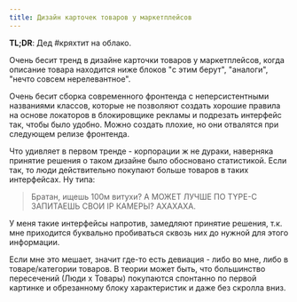 ```yaml
---
title: Дизайн карточек товаров у маркетплейсов
---
```


**TL;DR**: Дед #кряхтит на облако.

Очень бесит тренд в дизайне карточки товаров у маркетплейсов, когда описание товара находится ниже блоков "с этим берут", "аналоги", "нечто совсем нерелевантное".

Очень бесит сборка современного фронтенда с неперсистентными названиями классов, которые не позволяют создать хорошие правила на основе локаторов в блокировщике рекламы и подрезать интерфейс так, чтобы было удобно. Можно создать плохие, но они отвалятся при следующем релизе фронтенда.

Что удивляет в первом тренде - корпорации ж не дураки, наверняка принятие решения о таком дизайне было обосновано статистикой. Если так, то люди действительно покупают больше товаров в таких интерфейсах. Ну типа:

> Братан, ищешь 100м витухи? А МОЖЕТ ЛУЧШЕ ПО TYPE-C ЗАПИТАЕШЬ СВОИ IP КАМЕРЫ? АХАХАХА.

У меня такие интерфейсы напротив, замедляют принятие решения, т.к. мне приходится буквально пробиваться сквозь них до нужной для этого информации. 

Если мне это мешает, значит где-то есть девиация - либо во мне, либо в товаре/категории товаров. В теории может быть, что большинство пересечений (Люди х Товары) покупаются спонтанно по первой картинке и обрезанному блоку характеристик и даже без скролла вниз.
